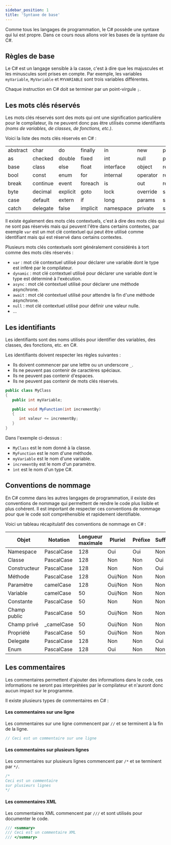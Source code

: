 ```yaml
---
sidebar_position: 1
title: 'Syntaxe de base'
---
```


Comme tous les langages de programmation, le C# possède une syntaxe qui lui est propre. Dans ce cours nous allons voir les bases de la syntaxe du C#.

## Règles de base

Le C# est un langage sensible à la casse, c'est à dire que les majuscules et les minuscules sont prises en compte. Par exemple, les variables `myVariable`, `MyVariable` et `MYVARIABLE` sont trois variables différentes.

Chaque instruction en C# doit se terminer par un point-virgule `;`.

## Les mots clés réservés

Les mots clés réservés sont des mots qui ont une signification particulière pour le compilateur, ils ne peuvent donc pas être utilisés comme identifiants _(noms de variables, de classes, de fonctions, etc.)_.

Voici la liste des mots clés réservés en C# :

|          |          |          |          |           |          |           |            |           |          |
| -------- | -------- | -------- | -------- | --------- | -------- | --------- | ---------- | --------- | -------- |
| abstract | char     | do       | finally  | in        | new      | protected | sizeof     | true      | using    |
| as       | checked  | double   | fixed    | int       | null     | public    | stackalloc | try       | virtual  |
| base     | class    | else     | float    | interface | object   | readonly  | static     | typeof    | void     |
| bool     | const    | enum     | for      | internal  | operator | ref       | string     | uint      | volatile |
| break    | continue | event    | foreach  | is        | out      | return    | struct     | ulong     | while    |
| byte     | decimal  | explicit | goto     | lock      | override | sbyte     | switch     | unchecked |          |
| case     | default  | extern   | if       | long      | params   | sealed    | this       | unsafe    |          |
| catch    | delegate | false    | implicit | namespace | private  | short     | throw      | ushort    |          |

Il existe également des mots clés contextuels, c'est à dire des mots clés qui ne sont pas réservés mais qui peuvent l'être dans certains contextes, par exemple `var` est un mot clé contextuel qui peut être utilisé comme identifiant mais qui est réservé dans certains contextes.

Plusieurs mots clés contextuels sont généralement considérés à tort comme des mots clés réservés :

- `var` : mot clé contextuel utilisé pour déclarer une variable dont le type est inféré par le compilateur.
- `dynamic` : mot clé contextuel utilisé pour déclarer une variable dont le type est déterminé à l'exécution.
- `async` : mot clé contextuel utilisé pour déclarer une méthode asynchrone.
- `await` : mot clé contextuel utilisé pour attendre la fin d'une méthode asynchrone.
- `null` : mot clé contextuel utilisé pour définir une valeur nulle.
- ...

## Les identifiants

Les identifiants sont des noms utilisés pour identifier des variables, des classes, des fonctions, etc. en C#.

Les identifiants doivent respecter les règles suivantes :

- Ils doivent commencer par une lettre ou un underscore `_`.
- Ils ne peuvent pas contenir de caractères spéciaux.
- Ils ne peuvent pas contenir d'espaces.
- Ils ne peuvent pas contenir de mots clés réservés.

```csharp title="Identifiants"
public class MyClass
{
   public int myVariable;

   public void MyFunction(int incrementBy)
   {
      int valeur += incrementBy;
   }
}
```

Dans l'exemple ci-dessus :

- `MyClass` est le nom donné à la classe.
- `MyFunction` est le nom d'une méthode.
- `myVariable` est le nom d'une variable.
- `incrementBy` est le nom d'un paramètre.
- `ìnt` est le nom d'un type C#.

## Conventions de nommage

En C# comme dans les autres langages de programmation, il existe des conventions de nommage qui permettent de rendre le code plus lisible et plus cohérent. Il est important de respecter ces conventions de nommage pour que le code soit compréhensible et rapidement identifiable.

Voici un tableau récapitulatif des conventions de nommage en C# :

| Objet        | Notation    | Longueur maximale | Pluriel | Préfixe | Suffixe | Abbreviation | Underscore (\_) | Exemple            |
| ------------ | ----------- | ----------------- | ------- | ------- | ------- | ------------ | --------------- | ------------------ |
| Namespace    | PascalCase  | 128               | Oui     | Oui     | Non     | Non          | Non             | `Project.Entities` |
| Classe       | PascalCase  | 128               | Non     | Non     | Oui     | Non          | Non             | `MailerService`    |
| Constructeur | PascalCase  | 128               | Non     | Non     | Oui     | Non          | Non             | `MailerService`    |
| Méthode      | PascalCase  | 128               | Oui/Non | Non     | Non     | Non          | Non             | `SendMail`         |
| Paramètre    | camelCase   | 128               | Oui/Non | Non     | Non     | Oui          | Non             | `incrBy`           |
| Variable     | camelCase   | 50                | Oui/Non | Non     | Non     | Oui          | Non             | `myVar`            |
| Constante    | PascalCase  | 50                | Non     | Non     | Non     | Non          | Non             | `MyConstant`       |
| Champ public | PascalCase  | 50                | Oui/Non | Non     | Non     | Oui          | Non             | `MyPublicField`    |
| Champ privé  | \_camelCase | 50                | Oui/Non | Non     | Non     | Oui          | Oui             | `_myPrivateField`  |
| Propriété    | PascalCase  | 50                | Oui/Non | Non     | Non     | Oui          | Non             | `MyProperty`       |
| Delegate     | PascalCase  | 128               | Non     | Non     | Oui     | Oui          | Non             | `SendMailDelegate` |
| Enum         | PascalCase  | 128               | Oui     | Non     | Non     | Non          | Non             | `MailType`         |

## Les commentaires

Les commentaires permettent d'ajouter des informations dans le code, ces informations ne seront pas interprétées par le compilateur et n'auront donc aucun impact sur le programme.

Il existe plusieurs types de commentaires en C# :

#### Les commentaires sur une ligne

Les commentaires sur une ligne commencent par `//` et se terminent à la fin de la ligne.

```csharp title="Commentaire sur une ligne"
// Ceci est un commentaire sur une ligne
```

#### Les commentaires sur plusieurs lignes

Les commentaires sur plusieurs lignes commencent par `/*` et se terminent par `*/`.

```csharp title="Commentaire sur plusieurs lignes"
/*
Ceci est un commentaire
sur plusieurs lignes
*/
```

#### Les commentaires XML

Les commentaires XML commencent par `///` et sont utilisés pour documenter le code.

```csharp title="Commentaire XML"
/// <summary>
/// Ceci est un commentaire XML
/// </summary>
```
